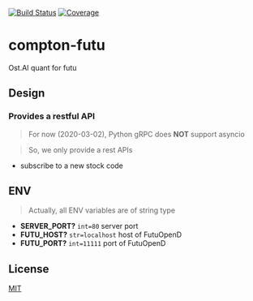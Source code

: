 [![Build Status](https://travis-ci.org/kaelzhang/compton-futu.svg?branch=master)](https://travis-ci.org/kaelzhang/compton-futu)
[![Coverage](https://codecov.io/gh/kaelzhang/compton-futu/branch/master/graph/badge.svg)](https://codecov.io/gh/kaelzhang/compton-futu)
<!-- optional appveyor tst
[![Windows Build Status](https://ci.appveyor.com/api/projects/status/github/kaelzhang/compton-futu?branch=master&svg=true)](https://ci.appveyor.com/project/kaelzhang/compton-futu)
-->
<!-- optional npm version
[![NPM version](https://badge.fury.io/js/compton-futu.svg)](http://badge.fury.io/js/compton-futu)
-->
<!-- optional npm downloads
[![npm module downloads per month](http://img.shields.io/npm/dm/compton-futu.svg)](https://www.npmjs.org/package/compton-futu)
-->
<!-- optional dependency status
[![Dependency Status](https://david-dm.org/kaelzhang/compton-futu.svg)](https://david-dm.org/kaelzhang/compton-futu)
-->

# compton-futu

Ost.AI quant for futu

## Design

### Provides a restful API

> For now (2020-03-02), Python gRPC does **NOT** support asyncio

> So, we only provide a rest APIs

- subscribe to a new stock code

## ENV

> Actually, all ENV variables are of string type

- **SERVER_PORT?** `int=80` server port
- **FUTU_HOST?** `str=localhost` host of FutuOpenD
- **FUTU_PORT?** `int=11111` port of FutuOpenD

## License

[MIT](LICENSE)
